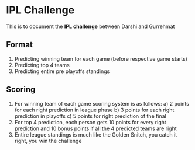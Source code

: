 # IPL Challenge

This is to document the **IPL challenge** between Darshi and Gurrehmat

## Format
1) Predicting winning team for each game (before respective game starts)
2) Predicting top 4 teams
3) Predicting entire pre playoffs standings 

## Scoring

1) For winning team of each game scoring system is as follows:
  a) 2 points for each right prediction in league phase
  b) 3 points for each right prediction in playoffs
  c) 5 points for right prediction of the final
2) For top 4 prediction, each person gets 10 points for every right prediction and 10 bonus points if all the 4 predicted teams are right
3) Entire league standings is much like the Golden Snitch, you catch it right, you win the challenge